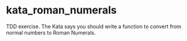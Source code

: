 # kata_roman_numerals
TDD exercise. The Kata says you should write a function to convert from normal numbers to Roman Numerals.
